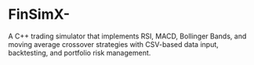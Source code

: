 # FinSimX-
A C++ trading simulator that implements RSI, MACD, Bollinger Bands, and moving average crossover strategies with CSV-based data input, backtesting, and portfolio risk management.
